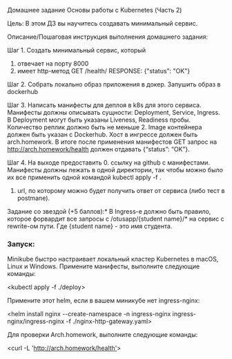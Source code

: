 Домашнее задание
Основы работы с Kubernetes (Часть 2)

Цель:
В этом ДЗ вы научитесь создавать минимальный сервис.

Описание/Пошаговая инструкция выполнения домашнего задания:

Шаг 1. Создать минимальный сервис, который

1. отвечает на порту 8000
2. имеет http-метод
   GET /health/
   RESPONSE: {"status": "OK"}

Шаг 2. Cобрать локально образ приложения в докер.
Запушить образ в dockerhub

Шаг 3. Написать манифесты для деплоя в k8s для этого сервиса.
Манифесты должны описывать сущности: Deployment, Service, Ingress.
В Deployment могут быть указаны Liveness, Readiness пробы.
Количество реплик должно быть не меньше 2. Image контейнера должен быть указан с Dockerhub.
Хост в ингрессе должен быть arch.homework. В итоге после применения манифестов GET запрос на <http://arch.homework/health> должен отдавать {“status”: “OK”}.

Шаг 4. На выходе предоставить
0. ссылку на github c манифестами. Манифесты должны лежать в одной директории, так чтобы можно было их все применить одной командой kubectl apply -f .

1. url, по которому можно будет получить ответ от сервиса (либо тест в postmanе).

Задание со звездой (+5 баллов):*
В Ingress-е должно быть правило, которое форвардит все запросы с /otusapp/{student name}/* на сервис с rewrite-ом пути. Где {student name} - это имя студента.

### Запуск:

Minikube быстро настраивает локальный кластер Kubernetes в macOS, Linux и Windows. Примените манифесты, выполните следующие команды:

<kubectl apply -f ./deploy>

Примените этот helm, если в вашем миникубе нет ingress-nginx:

<helm install nginx --create-namespace -n ingress-nginx ingress-nginx/ingress-nginx -f ./nginx-http-gateway.yaml>

Для проверки Arch.homework, выполните следующие команды:

<curl -L '<http://arch.homework/health'>>
